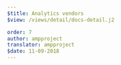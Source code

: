 ```yaml
---
$title: Analytics vendors
$view: /views/detail/docs-detail.j2

order: 7
author: ampproject
translator: ampproject
$date: 11-09-2018
---
```


